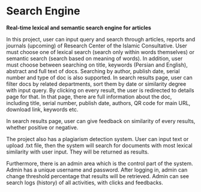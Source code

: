 # Search Engine
**Real-time lexical and semantic search engine for articles**

In this project, user can input query and search through articles, reports and journals (upcoming) of Research Center of the Islamic Consultative. User must choose one of lexical search (search only within words themselves) or semantic search (search based on meaning of words). In addition, user must choose between searching on title, keywords (Persian and English), abstract and full text of docs. Searching by author, publish date, serial number and type of doc is also supported. In search results page, user can filter docs by related departments, sort them by date or similarity degree with input query. By clicking on every result, the user is redirected to details page for that. In that page, there are full information about the doc, including title, serial number, publish date, authors, QR code for main URL, download link, keywords etc. 


In search results page, user can give feedback on similarity of every results, whether positive or negative.


The project also has a plagiarism detection system. User can input text or upload .txt file, then the system will search for documents with most lexical similarity with user input. They will be returned as results.


Furthermore, there is an admin area which is the control part of the system. Admin has a unique username and password. After logging in, admin can change threshold percentage that results will be retrieved. Admin can see search logs (history) of all activities, with clicks and feedbacks.





